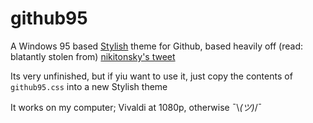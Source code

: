 # github95
A Windows 95 based [Stylish](https://chrome.google.com/webstore/detail/stylish-custom-themes-for/fjnbnpbmkenffdnngjfgmeleoegfcffe?hl=en) theme for Github, based heavily off (read: blatantly stolen from) [nikitonsky's tweet](https://twitter.com/nikitonsky/status/1003593821723267072)

Its very unfinished, but if yiu want to use it, just copy the contents of `github95.css` into a new Stylish theme

It works on my computer; Vivaldi at 1080p, otherwise ¯\\_(ツ)_/¯
